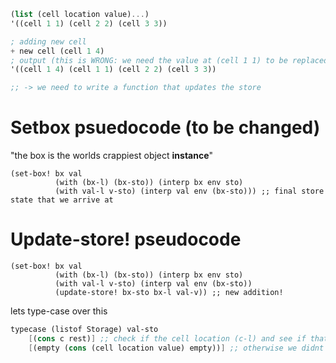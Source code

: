 ```scheme 
(list (cell location value)...) 
'((cell 1 1) (cell 2 2) (cell 3 3))

; adding new cell
+ new cell (cell 1 4)
; output (this is WRONG: we need the value at (cell 1 1) to be replaced with (cell 1 4)
'((cell 1 4) (cell 1 1) (cell 2 2) (cell 3 3)) 

;; -> we need to write a function that updates the store 
```

# Setbox psuedocode (to be changed)
"the box is the worlds crappiest object **instance**" 
```PSUEDOCODE 
(set-box! bx val
		  (with (bx-l) (bx-sto)) (interp bx env sto) 
		  (with val-l v-sto) (interp val env (bx-sto))) ;; final store state that we arrive at 
``` 

# Update-store! pseudocode 
```PSUEDOCODE 
(set-box! bx val
		  (with (bx-l) (bx-sto)) (interp bx env sto) 
		  (with val-l v-sto) (interp val env (bx-sto))
		  (update-store! bx-sto bx-l val-v)) ;; new addition! 
```


lets type-case over this 
```scheme
typecase (listof Storage) val-sto
	[(cons c rest)] ;; check if the cell location (c-l) and see if thats the one were updating 
	[(empty (cons (cell location value) empty))] ;; otherwise we didnt find it and just make a new cell and add it to the end of the list 
```


